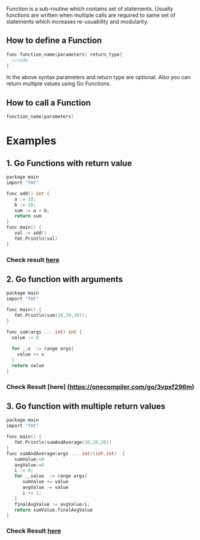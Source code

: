 Function is a sub-routine which contains set of statements. Usually functions are written when multiple calls are required to same set of statements which increases re-usuability and modularity.

## How to define a Function

```c
func function_name(parameters) return_type{
  //code
}
```
In the above syntax parameters and return type are optional. Also you can return multiple values using Go Functions.

## How to call a Function

```c
function_name(parameters)
```
# Examples

## 1. Go Functions with return value

```c
package main
import "fmt"

func add() int {  
   a := 10;
   b := 20;
   sum := a + b;
   return sum  
}  
func main() {  
   val := add()  
   fmt.Println(val)  
}  
```
### Check result [here](https://onecompiler.com/go/3vpxet6rb)

## 2. Go function with arguments

```c
package main
import "fmt"

func main() {  
   fmt.Println(sum(10,20,30));  
}  

func sum(args ... int) int {  
  value := 0  
   
  for _,x  := range args{  
    value += x  
  }  
  return value  
}  
```

### Check Result [here] (https://onecompiler.com/go/3vpxf296m)

## 3. Go function with multiple return values

```c
package main
import "fmt"

func main() {  
   fmt.Println(sumAndAverage(10,20,30))  
}  
func sumAndAverage(args ... int)(int,int)  {  
   sumValue:=0  
   avgValue:=0  
   i := 0;
   for _,value  := range args{  
      sumValue += value  
      avgValue -= value 
      i += 1;
   }  
   finalAvgValue := avgValue/i;
   return sumValue,finalAvgValue  
}  
```
### Check Result [here](https://onecompiler.com/go/3vpxfdnub)

